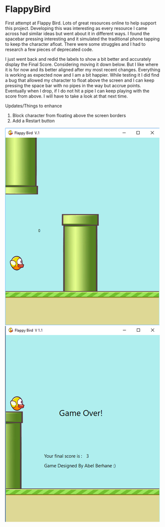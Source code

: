 # FlappyBird
First attempt at Flappy Bird. Lots of great resources online to help support this project. Developing this was interesting as every
resource I came across had similar ideas but went about it in different ways. I found the spacebar pressing interesting and it 
simulated the traditional phone tapping to keep the character afloat. There were some struggles and I had to research a few pieces of deprecated code. 

I just went back and redid the labels to show a bit better and accurately display the Final Score. Considering moving it down below. 
But I like where it is for now and its better aligned after my most recent changes. Everything is working as expected now and I am a bit
happier. While testing it I did find a bug that allowed my character to float above the screen and I can keep pressing the space bar with no pipes in the way but accrue points. Eventually when I drop, if I do not hit a pipe I can keep playing with the score from above. I 
will have to take a look at that next time. 

Updates/Things to enhance
1) Block character from floating above the screen borders
2) Add a Restart button


![alt text](https://github.com/abelberhane/FlappyBird/blob/master/FlappyBird/Assets/FlappyBirdSH.png?raw=true)
![alt text](https://github.com/abelberhane/FlappyBird/blob/master/FlappyBird/Assets/FixSH.png?raw=true)

